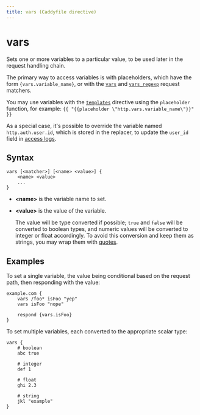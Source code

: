 ```yaml
---
title: vars (Caddyfile directive)
---
```


# vars

Sets one or more variables to a particular value, to be used later in the request handling chain.

The primary way to access variables is with placeholders, which have the form `{vars.variable_name}`, or with the [`vars`](/docs/caddyfile/matchers#vars) and [`vars_regexp`](/docs/caddyfile/matchers#vars_regexp) request matchers.

You may use variables with the [`templates`](templates) directive using the `placeholder` function, for example: `{{ "{{placeholder \"http.vars.variable_name\"}}" }}`

As a special case, it's possible to override the variable named `http.auth.user.id`, which is stored in the replacer, to update the `user_id` field in [access logs](log).


## Syntax

```caddy-d
vars [<matcher>] [<name> <value>] {
    <name> <value>
    ...
}
```

- **&lt;name&gt;** is the variable name to set.

- **&lt;value&gt;** is the value of the variable.

  The value will be type converted if possible; `true` and `false` will be converted to boolean types, and numeric values will be converted to integer or float accordingly. To avoid this conversion and keep them as strings, you may wrap them with [quotes](/docs/caddyfile/concepts#tokens-and-quotes).

## Examples

To set a single variable, the value being conditional based on the request path, then responding with the value:

```caddy
example.com {
	vars /foo* isFoo "yep"
	vars isFoo "nope"

	respond {vars.isFoo}
}
```

To set multiple variables, each converted to the appropriate scalar type:

```caddy-d
vars {
	# boolean
	abc true

	# integer
	def 1

	# float
	ghi 2.3

	# string
	jkl "example"
}
```
